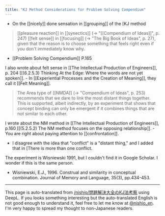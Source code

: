 ```yaml
---
title: "KJ Method Considerations for Problem Solving Compendium"
---
```


- On the [[nicely]] done sensation in [[grouping]] of the [KJ method
>  [[pleasure reaction]] in [[synectics]] (→ "[[Compendium of Ideas]]", p. 247)
>  [[felt sense]] in [[focusing]] (→ "The Big Book of Ideas", p. 27), given that the reason is to choose something that feels right even if you don't immediately know why.
- [[Problem Solving Compendium]]  P.165

I also wrote about felt sense in [[The Intellectual Production of Engineers]], p. 204 [[(6.2.5.3) Thinking At the Edge: Where the words are not yet spoken]].
    - In [[Experiential Processes and the Creation of Meaning]], they call it [[Felt Meaning]].

>  The Area type of [[NMDA]] (→ "Compendium of Ideas", p. 253) recommends that we dare to link the most distant things together. This is supported, albeit indirectly, by an experiment that shows that concept binding can only be emergent if it combines things that are not similar to each other.

I wrote about the NM method in [[The Intellectual Production of Engineers]], p.160 [[(5.2.5.2) The NM method focuses on the opposing relationship]].
    - You are right about paying attention to [[confrontation]].
- I disagree with the idea that "conflict" is a "distant thing," and I added that in [There is more than one conflict.

The experiment is Wisniewski 1991, but I couldn't find it in Google Scholar.
I wonder if this is the same person.
- Wisniewski, E.J., 1996. Construal and similarity in conceptual combination. Journal of Memory and Language, 35(3), pp.434-453.

---
This page is auto-translated from [/nishio/問題解決大全のKJ法考察](https://scrapbox.io/nishio/問題解決大全のKJ法考察) using DeepL. If you looks something interesting but the auto-translated English is not good enough to understand it, feel free to let me know at [@nishio_en](https://twitter.com/nishio_en). I'm very happy to spread my thought to non-Japanese readers.